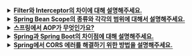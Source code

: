 <!-- Filter와 Interceptor의 차이에 대해서 설명해주세요. -->
<details>
  <summary><span style="border-bottom:0.05em solid"><strong>Filter와 Interceptor의 차이에 대해 설명해주세요.</strong></span></summary>
<hr>
Filter는 Java가 지원하는 기술로, Spring Context 외부에서 동작하며 Dispatcher Servlet에 요청이 전달되기 전/후에 url 패턴에 맞는 모든 요청에 대해 부가 작업을 처리할 수 있도록 합니다. Dispatch Servlet 이전에 WAS 내에서 Application Context에 등록된 필터가 실행됩니다.
<br></br>
Interceptor는 Spring이 제공하는 기술로써, Spring Context 내부에서 동작하며 Dispatcher Servlet이 Controller를 호출하기 전 / 후에 인터셉터가 끼어들어 요청과 응답을 참조하거나 가공할 수 있는 기능을 제공합니다.
<br></br>

<details>
    <summary><span style="border-bottom:0.05em solid"><strong>번외</strong></span></summary>
    <img src="./images/filter-vs-interceptor.png">

    필터는 전후처리를 doFilter로 공통적으로 처리합니다.

    인터셉터는 preHanlde()과 postHandle() 메소드로 분기가 명확하게 나누어져 있습니다.

    [작동 순서]
    Servlet Request ➡ doFilter ➡ Dispatch Servlet ➡ preHandler ➡ Controller ➡ Service

    Service ➡ Controller ➡ postHandler ➡ Dispatch Servlet ➡ doFilter ➡ Servlet Response

  </details>
<hr>
</details>

<!-- Spring Bean Scope의 종류와 각각의 범위에 대해서 설명해주세요. -->
<details>
  <summary><span style="border-bottom:0.05em solid"><strong>Spring Bean Scope의 종류와 각각의 범위에 대해서 설명해주세요.</strong></span></summary>
<hr>

**Spring Bean의 Scope는 빈이 존재할 수 있는 생명 주기(범위)를 뜻하며,**<br>
**Singleton, Prototype, Request, Session, Application, Websocket 등이 있습니다.**

**Singleton은** 기본값으로 스프링 컨테이너의 시작과 종료까지 **단 하나의 객체만** 생성됩니다.<br>
**Prototype은** 빈의 생성부터 의존관계 주입까지만 관여하며 스프링 컨테이너에게 빈을 요청할 때마다 매번 새로운 객체가 생성됩니다.<br>
**Request는** 요청이 들어와서 나갈때까지 각각의 HTTP Request마다 **단 하나의 객체만** 생성됩니다.<br>
**Session은** HTTP Session과 동일한 생명주기를 가지며 각 세션당 **단 하나의 객체만** 생성됩니다.<br>
**Application은** ServletContext와 동일한 생명주기를 가지며 각 Application당 **단 하나의 객체만** 생성됩니다.<br>
**WebSocket은** WebSocket과 동일한 생명주기를 가지며 각 WebSocket당 **단 하나의 객체만** 생성됩니다.<br>

<br>

<details>
    <summary><span style="border-bottom:0.05em solid"><strong>IoC(Inversion of Control)</strong></span></summary>

**IoC(Inversion of Control)란** "제어의 역전" 이라는 의미로 <br>
**메소드나 객체의 호출작업을 개발자가 직접 하는 것이 아니라, 외부에서 대신하는 것을 말합니다.**

IoC는 제어의 역전이라고 말하며, 간단히 말해 "제어의 흐름을 바꾼다"라고 합니다.
**객체의 의존성을 역전시켜 객체 간의 결합도를 줄이고 유연한 코드를 작성할 수 있게 하여**
**가독성 및 테스트, 코드 중복, 유지 보수를 편하게 할 수 있게 합니다.**

  </details>

<hr>
</details>

<!-- 스프링에서 AOP가 무엇인가요? -->
<details>
  <summary><span style="border-bottom:0.05em solid"><strong>스프링에서 AOP가 무엇인가요?</strong></span></summary>
<hr>
AOP란 관점 지향 프로그래밍으로

어떠한 핵심 비즈니스 로직의 클래스나 메소드를 기준으로 관점을 잡고 모듈화하고
공통되고 반복적인 코드들을 모듈과 분리하여 재사용하는 것을 의미합니다.
<br></br>
스프링 AOP의 목적은 OOP와 마찬가지로 모듈화해서 재사용 가능한 구성을 만드는 것이고, 모듈화된 객체를 편하게 적용할 수 있게 함으로써 개발자가 비즈니스 로직을 구현하는 데만 집중할 수 있게 도와주는 것입니다.
<br></br>
Spring은 Bean으로 등록된 객체에 프록시 객체를 사용하여 접근제어 및 부가기능을 추가할 수 있습니다.
<br></br>

<details>
    <summary><span style="border-bottom:0.05em solid"><strong>번외</strong></span></summary>

    ※ Spring AOP의 Advice 종류
    Before: 모듈 실행 전
    After Returning: 모듈 실행 후(예외 발생 X)
    Afther Throwing: 모듈 실행 도중 예외 발생 시
    After: 모듈 실행 후 예외, 결과에 상관 없이
    Around: 모듈 실행 전, 후, 익셉션 발생 시

  </details>
<hr>
</details>

<!--Spring과 Spring Boot의 차이점에 대해 설명해주세요. -->
<details>
  <summary><span style="border-bottom:0.05em solid"><strong>Spring과 Spring Boot의 차이점에 대해 설명해주세요.</strong></span></summary>
<hr>

첫째, 기존 스프링에서는 웹 어플리케이션이 압축된 war파일과 이 war파일을 실행시킬 WAS를 함께 배포했지만,
스프링 부트는 **내장 WAS**를 통해 단순히 jar파일만 통해서 배포가 가능합니다.

둘째, 각종 환경 설정등을 **@SpringBootApplication** 어노테이션을 통해 자동으로 설정해주기 때문에
설정들을 하나하나 따로 설정해줄 필요가 없습니다.

셋째, 스프링 부트는 spring-boot-starter에 의해 모든 **의존성을 좀 더 편리**하게 관리할 수 있게 해줍니다.
예를 들어, spring-boot-starter-jpa의 의존성을 추가했을 때, spring-aop, spring-jdbc등이 같이 선언되어 있기 때문에
의존성을 추가하기 편리합니다.

<hr>
</details>

<!--Spring에서 CORS 에러를 해결하기 위한 방법을 설명해주세요. -->
<details>
  <summary><span style="border-bottom:0.05em solid"><strong>Spring에서 CORS 에러를 해결하기 위한 방법을 설명해주세요.</strong></span></summary>
<hr>

CORS 에러를 해결하기 위해서는

1. @CrossOrigin 어노테이션을 CORS 정책을 적용할 대상에 적용하거나,
2. WebMvcConfigurer를 상속한 Config 클래스를 만들어서 CORS 정책을 설정하거나,
3. RestTemplate을 이용한 프록시 서버를 구현하는 방법이 있습니다.

<details>
    <summary><span style="border-bottom:0.05em solid"><strong>번외</strong></span></summary>

1. @CrossOrigin 어노테이션 활용하기

   - spring 4.2 버전부터 지원하며, Controller 혹은 method단위로 적용이 가능합니다.
   - 허용할 도메인과, 헤더, 캐시 저장 시간 설정이 가능합니다.

   ```JAVA
   @CrossOrigin(origins = "http://localhost:8080")
   @GetMapping("/greeting")
   public Greeting greeting(@RequestParam(required = false, defaultValue = "World") String name) {
     System.out.println("==== get greeting ====");
     return new Greeting(counter.incrementAndGet(), String.format(template, name));
   }
   ```

   2. WebConfig 파일에 CORS 설정 처리하기

   - WebMvcConfigurer를 상속받는 WebConfig 파일을 만들고, @Configuration을 통해 환경파일로 설정합니다.
   - 허용할 도메인, 프론트 도메인, 헤더, HTTP 메섣, 쿠키 요청 여부, 캐싱 시간 설정이 가능합니다.

   ```JAVA
   @Configuration
   public class CorsConfig implements WebMvcConfigurer {

       @Override
       public void addCorsMappings(CorsRegistry registry) {
           registry.addMapping("/**")
                   .allowedOrigins("*")
                   .allowedMethods("GET", "POST", "PUT", "PATCH", "OPTIONS")
                   .allowedHeaders("headers")
                   .maxAge(3000);
       }
   }
   ```

   3. 프록시 서버 사용하기

   - 서버 단에서 CORS 정책 위반으로 400, 500번대의 상태코드를 반환하지 않고 200번 코드를 반환합니다.
   - CORS 이슈는 브라우저 단에서 서버의 Access-Control-Allow-Origin 값을 보고 방금 보낸 요청의 출처가 허용되는지 판단하고, 허용되지 않으면 발생하기 때문에
   - 요청을 보내는 쪽에서 프록시 서버를 만들어 간적접으로 전달하면 응답을 받을 수 있습니다.

  </details>
<hr>
</details>
